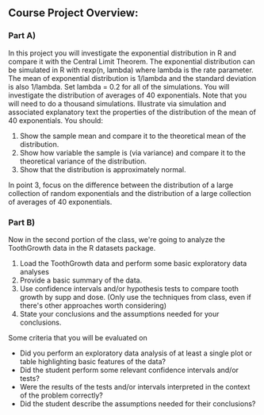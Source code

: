 ## Course Project Overview:

### Part A)

In this project you will investigate the exponential distribution in R and compare it with the Central Limit Theorem. The exponential distribution can be simulated in R with rexp(n, lambda) where lambda is the rate parameter. The mean of exponential distribution is 1/lambda and the standard deviation is also 1/lambda. Set lambda = 0.2 for all of the simulations. You will investigate the distribution of averages of 40 exponentials. Note that you will need to do a thousand simulations.
Illustrate via simulation and associated explanatory text the properties of the distribution of the mean of 40 exponentials. You should:

1. Show the sample mean and compare it to the theoretical mean of the distribution.
2. Show how variable the sample is (via variance) and compare it to the theoretical variance of the distribution.
3. Show that the distribution is approximately normal.

In point 3, focus on the difference between the distribution of a large collection of random exponentials and the distribution of a large collection of averages of 40 exponentials.

### Part B)

Now in the second portion of the class, we're going to analyze the ToothGrowth data in the R datasets package.

1. Load the ToothGrowth data and perform some basic exploratory data analyses
2. Provide a basic summary of the data.
3. Use confidence intervals and/or hypothesis tests to compare tooth growth by supp and dose. (Only use the techniques from class, even if there's other approaches worth considering)
4. State your conclusions and the assumptions needed for your conclusions.

Some criteria that you will be evaluated on

- Did you perform an exploratory data analysis of at least a single plot or table highlighting basic features of the data?
- Did the student perform some relevant confidence intervals and/or tests?
- Were the results of the tests and/or intervals interpreted in the context of the problem correctly?
- Did the student describe the assumptions needed for their conclusions?
